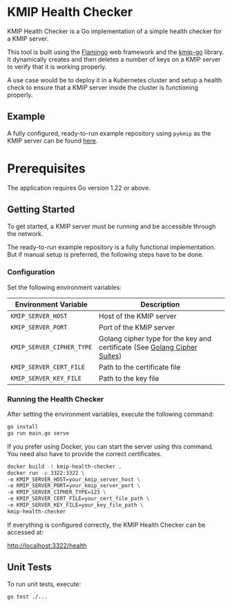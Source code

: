 # KMIP Health Checker

KMIP Health Checker is a Go implementation of a simple health checker for a KMIP server.

This tool is built using the [Flamingo](https://github.com/i-love-flamingo) web framework and
the [kmip-go](https://github.com/ThalesGroup/kmip-go) library. It dynamically creates and then deletes a number of keys
on a KMIP server to verify that it is working properly.

A use case would be to deploy it in a Kubernetes cluster and setup a health check to ensure that a KMIP server inside
the cluster is functioning properly.

## Example

A fully configured, ready-to-run example repository using `pykmip` as the KMIP server can be
found [here](https://github.com/FriedrichRezner/kmip-health-checker-example).

# Prerequisites

The application requires Go version 1.22 or above.

## Getting Started

To get started, a KMIP server must be running and be accessible through the network.

The ready-to-run example repository is a fully functional implementation. But if manual setup is preferred, the
following steps have to be done.

### Configuration

Set the following environment variables:

| Environment Variable      | Description                                                                                                                 |
|---------------------------|-----------------------------------------------------------------------------------------------------------------------------|
| `KMIP_SERVER_HOST`        | Host of the KMIP server                                                                                                     |
| `KMIP_SERVER_PORT`        | Port of the KMIP server                                                                                                     |
| `KMIP_SERVER_CIPHER_TYPE` | Golang cipher type for the key and certificate (See [Golang Cipher Suites](https://go.dev/src/crypto/tls/cipher_suites.go)) |
| `KMIP_SERVER_CERT_FILE`   | Path to the certificate file                                                                                                |
| `KMIP_SERVER_KEY_FILE`    | Path to the key file                                                                                                        |

### Running the Health Checker

After setting the environment variables, execute the following command:

```sh
go install
go run main.go serve
```

If you prefer using Docker, you can start the server using this command. You need also have to provide the correct
certificates.

```sh
docker build -t kmip-health-checker .
docker run -p 3322:3322 \
-e KMIP_SERVER_HOST=your_kmip_server_host \
-e KMIP_SERVER_PORT=your_kmip_server_port \
-e KMIP_SERVER_CIPHER_TYPE=123 \
-e KMIP_SERVER_CERT_FILE=your_cert_file_path \
-e KMIP_SERVER_KEY_FILE=your_key_file_path \
kmip-health-checker
```

If everything is configured correctly, the KMIP Health Checker can be accessed at:

[http://localhost:3322/health](http://localhost:3322/health)

## Unit Tests

To run unit tests, execute:

```sh
go test ./...
```
